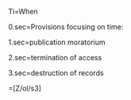 Ti=When

0.sec=Provisions focusing on time:

1.sec=publication moratorium

2.sec=termination of access

3.sec=destruction of records

=[Z/ol/s3]

